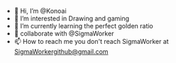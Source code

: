 - 👋 Hi, I’m @Konoai
- 👀 I’m interested in Drawing and gaming
- 🌱 I’m currently learning the perfect golden ratio 
- 🍣 collaborate with @SigmaWorker
- 📫 How to reach me you don't reach SigmaWorker at SigmaWorkergithub@gmail.com

<!---
Konoai/Konoai is a ✨ special ✨ repository because its `README.md` (this file) appears on your GitHub profile.
You can click the Preview link to take a look at your changes.
--->
